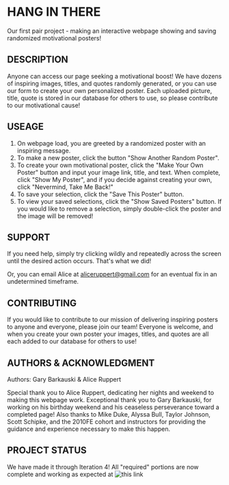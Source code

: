 # HANG IN THERE

Our first pair project - making an interactive webpage showing and saving randomized motivational posters!

## DESCRIPTION

Anyone can access our page seeking a motivational boost! We have dozens of inspiring images, titles, and quotes randomly generated, or you can use our form to create your own personalized poster. Each uploaded picture, title, quote is stored in our database for others to use, so please contribute to our motivational cause!

## USEAGE

1. On webpage load, you are greeted by a randomized poster with an inspiring message.
2. To make a new poster, click the button "Show Another Random Poster".
3. To create your own motivational poster, click the "Make Your Own Poster" button and input your image link, title, and text. When complete, click "Show My Poster", and if you decide against creating your own, click "Nevermind, Take Me Back!"
4. To save your selection, click the "Save This Poster" button.
5. To view your saved selections, click the "Show Saved Posters" button. If you would like to remove a selection, simply double-click the poster and the image will be removed!

## SUPPORT

If you need help, simply try clicking wildly and repeatedly across the screen until the desired action occurs. That's what we did!

Or, you can email Alice at aliceruppert@gmail.com for an eventual fix in an undetermined timeframe.

## CONTRIBUTING

If you would like to contribute to our mission of delivering inspiring posters to anyone and everyone, please join our team! Everyone is welcome, and when you create your own poster your images, titles, and quotes are all each added to our database for others to use!

## AUTHORS & ACKNOWLEDGMENT

Authors: Gary Barkauski & Alice Ruppert

Special thank you to Alice Ruppert, dedicating her nights and weekend to making this webpage work.
Exceptional thank you to Gary Barkauski, for working on his birthday weekend and his ceaseless perseverance toward a completed page!
Also thanks to Mike Duke, Alyssa Bull, Taylor Johnson, Scott Schipke, and the 2010FE cohort and instructors for providing the guidance and experience necessary to make this happen.

## PROJECT STATUS

We have made it through Iteration 4! All "required" portions are now complete and working as expected at ![this link](https://srslie.github.io/hang-in-there/)
